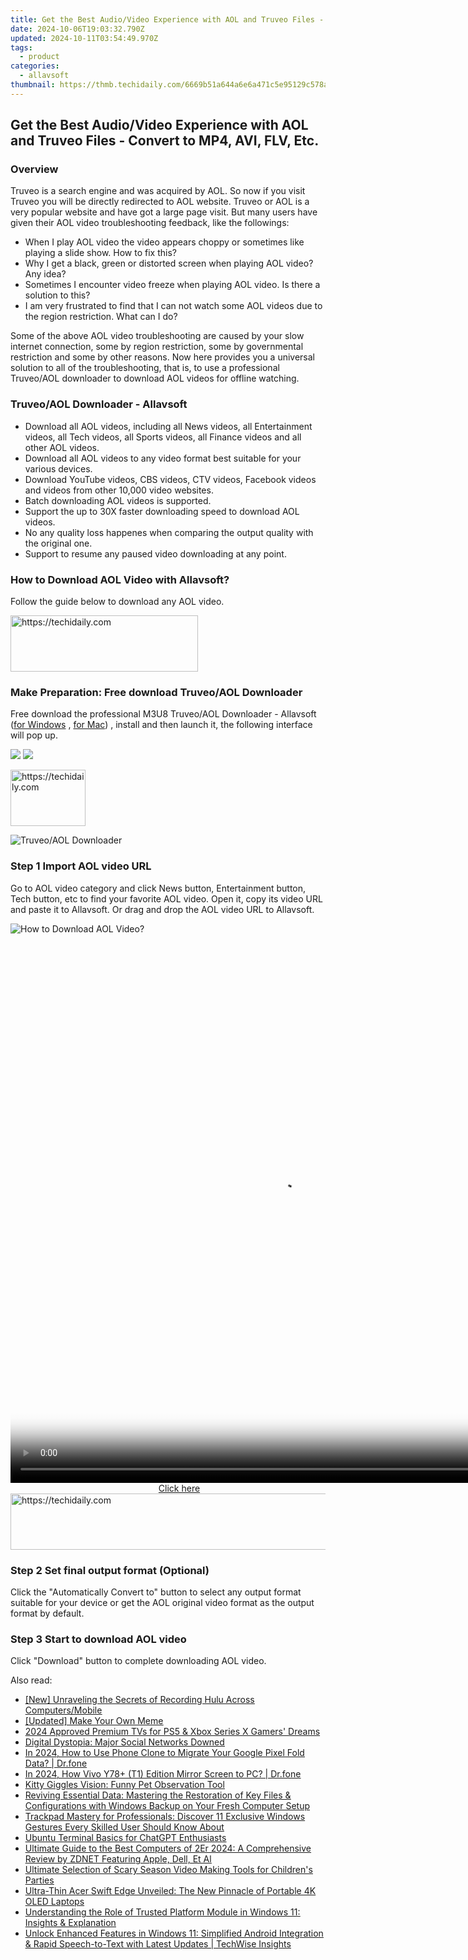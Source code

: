 ```yaml
---
title: Get the Best Audio/Video Experience with AOL and Truveo Files - Convert to MP4, AVI, FLV, Etc.
date: 2024-10-06T19:03:32.790Z
updated: 2024-10-11T03:54:49.970Z
tags:
  - product
categories:
  - allavsoft
thumbnail: https://thmb.techidaily.com/6669b51a644a6e6a471c5e95129c578aa098ea11ffbe838822c268118ff95e70.jpg
---
```


## Get the Best Audio/Video Experience with AOL and Truveo Files - Convert to MP4, AVI, FLV, Etc.

### Overview

Truveo is a search engine and was acquired by AOL. So now if you visit Truveo you will be directly redirected to AOL website. Truveo or AOL is a very popular website and have got a large page visit. But many users have given their AOL video troubleshooting feedback, like the followings:

* When I play AOL video the video appears choppy or sometimes like playing a slide show. How to fix this?
* Why I get a black, green or distorted screen when playing AOL video? Any idea?
* Sometimes I encounter video freeze when playing AOL video. Is there a solution to this?
* I am very frustrated to find that I can not watch some AOL videos due to the region restriction. What can I do?

Some of the above AOL video troubleshooting are caused by your slow internet connection, some by region restriction, some by governmental restriction and some by other reasons. Now here provides you a universal solution to all of the troubleshooting, that is, to use a professional Truveo/AOL downloader to download AOL videos for offline watching.

### Truveo/AOL Downloader - Allavsoft

* Download all AOL videos, including all News videos, all Entertainment videos, all Tech videos, all Sports videos, all Finance videos and all other AOL videos.
* Download all AOL videos to any video format best suitable for your various devices.
* Download YouTube videos, CBS videos, CTV videos, Facebook videos and videos from other 10,000 video websites.
* Batch downloading AOL videos is supported.
* Support the up to 30X faster downloading speed to download AOL videos.
* No any quality loss happenes when comparing the output quality with the original one.
* Support to resume any paused video downloading at any point.

### How to Download AOL Video with Allavsoft?

Follow the guide below to download any AOL video.

<!-- affiliate ads begin -->
<a href="https://aligracehair.sjv.io/c/5597632/2135414/19272" target="_top" id="2135414">
  <img src="//a.impactradius-go.com/display-ad/19272-2135414" border="0" alt="https://techidaily.com" width="300" height="90"/>
</a>
<img height="0" width="0" src="https://aligracehair.sjv.io/i/5597632/2135414/19272" style="position:absolute;visibility:hidden;" border="0" />
<!-- affiliate ads end -->

### Make Preparation: Free download Truveo/AOL Downloader

Free download the professional M3U8 Truveo/AOL Downloader - Allavsoft ([for Windows](https://tools.techidaily.com/allavsoft/products/) , [for Mac](https://tools.techidaily.com/allavsoft/products/)) , install and then launch it, the following interface will pop up.

[![](https://www.allavsoft.com/how-to/../images/how-to/free-download-win.jpg)](https://tools.techidaily.com/allavsoft/products/) [![](https://www.allavsoft.com/how-to/../images/how-to/free-download-mac.jpg)](https://tools.techidaily.com/allavsoft/products/)

<!-- affiliate ads begin -->
<a href="https://aligracehair.sjv.io/c/5597632/2135363/19272" target="_top" id="2135363">
  <img src="//a.impactradius-go.com/display-ad/19272-2135363" border="0" alt="https://techidaily.com" width="120" height="90"/>
</a>
<img height="0" width="0" src="https://aligracehair.sjv.io/i/5597632/2135363/19272" style="position:absolute;visibility:hidden;" border="0" />
<!-- affiliate ads end -->

![Truveo/AOL Downloader](https://www.allavsoft.com/how-to/../images/allavsoft/screen-shot-600.jpg)

### Step 1 Import AOL video URL

Go to AOL video category and click News button, Entertainment button, Tech button, etc to find your favorite AOL video. Open it, copy its video URL and paste it to Allavsoft. Or drag and drop the AOL video URL to Allavsoft.

![How to Download AOL Video?](https://www.allavsoft.com/how-to/../images/how-to/download-rtmp-video/download-rtmp-video.jpg)

<!-- affiliate ads begin -->
<span id="1834906">
					<video width="864" height="864" style="cursor:pointer"
           poster="//a.impactradius-go.com/display-clicktoplayimage/1834906.png"
           onclick="if(!this.playClicked){this.play();this.setAttribute('controls',true);this.playClicked=true;}">
	   <source src="//a.impactradius-go.com/display-ad/16836-1834906">
	   <img src="//a.impactradius-go.com/display-clicktoplayimage/1834906.png" style="border: none; height: 100%; width: 100%; object-fit: contain">
	</video>
	<div style="width:540px;text-align:center"><a href="javascript:window.open(decodeURIComponent('https%3A%2F%2F25home.pxf.io%2Fc%2F5597632%2F1834906%2F16836'), '_blank');void(0);">Click here</a></div>
</span>
<img height="0" width="0" src="https://imp.pxf.io/i/5597632/1834906/16836" style="position:absolute;visibility:hidden;" border="0" />
<!-- affiliate ads end -->

<!-- affiliate ads begin -->
<a href="https://electronicx.pxf.io/c/5597632/1166360/14483" target="_top" id="1166360">
  <img src="//a.impactradius-go.com/display-ad/14483-1166360" border="0" alt="https://techidaily.com" width="728" height="90"/>
</a>
<img height="0" width="0" src="https://electronicx.pxf.io/i/5597632/1166360/14483" style="position:absolute;visibility:hidden;" border="0" />
<!-- affiliate ads end -->

### Step 2 Set final output format (Optional)

Click the "Automatically Convert to" button to select any output format suitable for your device or get the AOL original video format as the output format by default.

### Step 3 Start to download AOL video

Click "Download" button to complete downloading AOL video.

<ins class="adsbygoogle"
     style="display:block"
     data-ad-format="autorelaxed"
     data-ad-client="ca-pub-7571918770474297"
     data-ad-slot="1223367746"></ins>

<ins class="adsbygoogle"
     style="display:block"
     data-ad-client="ca-pub-7571918770474297"
     data-ad-slot="8358498916"
     data-ad-format="auto"
     data-full-width-responsive="true"></ins>

<span class="atpl-alsoreadstyle">Also read:</span>
<div><ul>
<li><a href="https://digital-screen-recording.techidaily.com/new-unraveling-the-secrets-of-recording-hulu-across-computersmobile/"><u>[New] Unraveling the Secrets of Recording Hulu Across Computers/Mobile</u></a></li>
<li><a href="https://extra-skills.techidaily.com/updated-make-your-own-meme/"><u>[Updated] Make Your Own Meme</u></a></li>
<li><a href="https://vp-tips.techidaily.com/2024-approved-premium-tvs-for-ps5-and-xbox-series-x-gamers-dreams/"><u>2024 Approved Premium TVs for PS5 & Xbox Series X Gamers' Dreams</u></a></li>
<li><a href="https://facebook.techidaily.com/digital-dystopia-major-social-networks-downed/"><u>Digital Dystopia: Major Social Networks Downed</u></a></li>
<li><a href="https://android-transfer.techidaily.com/in-2024-how-to-use-phone-clone-to-migrate-your-google-pixel-fold-data-drfone-by-drfone-transfer-from-android-transfer-from-android/"><u>In 2024, How to Use Phone Clone to Migrate Your Google Pixel Fold Data? | Dr.fone</u></a></li>
<li><a href="https://screen-mirror.techidaily.com/in-2024-how-vivo-y78plus-t1-edition-mirror-screen-to-pc-drfone-by-drfone-android/"><u>In 2024, How Vivo Y78+ (T1) Edition Mirror Screen to PC? | Dr.fone</u></a></li>
<li><a href="https://buynow-help.techidaily.com/kitty-giggles-vision-funny-pet-observation-tool/"><u>Kitty Giggles Vision: Funny Pet Observation Tool</u></a></li>
<li><a href="https://win-trending.techidaily.com/reviving-essential-data-mastering-the-restoration-of-key-files-and-configurations-with-windows-backup-on-your-fresh-computer-setup/"><u>Reviving Essential Data: Mastering the Restoration of Key Files & Configurations with Windows Backup on Your Fresh Computer Setup</u></a></li>
<li><a href="https://win-trending.techidaily.com/trackpad-mastery-for-professionals-discover-11-exclusive-windows-gestures-every-skilled-user-should-know-about/"><u>Trackpad Mastery for Professionals: Discover 11 Exclusive Windows Gestures Every Skilled User Should Know About</u></a></li>
<li><a href="https://tech-haven.techidaily.com/ubuntu-terminal-basics-for-chatgpt-enthusiasts/"><u>Ubuntu Terminal Basics for ChatGPT Enthusiasts</u></a></li>
<li><a href="https://win-trending.techidaily.com/ultimate-guide-to-the-best-computers-of-2er-2024-a-comprehensive-review-by-zdnet-featuring-apple-dell-et-al/"><u>Ultimate Guide to the Best Computers of 2Er 2024: A Comprehensive Review by ZDNET Featuring Apple, Dell, Et Al</u></a></li>
<li><a href="https://win-trending.techidaily.com/ultimate-selection-of-scary-season-video-making-tools-for-childrens-parties/"><u>Ultimate Selection of Scary Season Video Making Tools for Children's Parties</u></a></li>
<li><a href="https://win-trending.techidaily.com/ultra-thin-acer-swift-edge-unveiled-the-new-pinnacle-of-portable-4k-oled-laptops/"><u>Ultra-Thin Acer Swift Edge Unveiled: The New Pinnacle of Portable 4K OLED Laptops</u></a></li>
<li><a href="https://win-trending.techidaily.com/understanding-the-role-of-trusted-platform-module-in-windows-11-insights-and-explanation/"><u>Understanding the Role of Trusted Platform Module in Windows 11: Insights & Explanation</u></a></li>
<li><a href="https://win-trending.techidaily.com/unlock-enhanced-features-in-windows-11-simplified-android-integration-and-rapid-speech-to-text-with-latest-updates-techwise-insights/"><u>Unlock Enhanced Features in Windows 11: Simplified Android Integration & Rapid Speech-to-Text with Latest Updates | TechWise Insights</u></a></li>
</ul></div>

